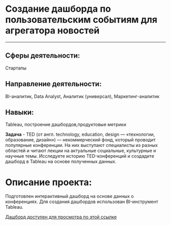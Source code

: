 # Создание дашборда по пользовательским событиям для агрегатора новостей
________________
## Сферы деятельности: 
Стартапы

## Направление деятельности: 
BI-аналитик, Data Analyst, Аналитик (универсал), Маркетинг-аналитик

## Навыки:
Tableau, построение дашбордов,продуктовые метрики

**Задача** - TED (от англ. technology, education, design — «технологии, образование, дизайн») — некоммерческий фонд, который проводит популярные конференции. На них выступают специалисты из разных областей и читают лекции на актуальные социальные, культурные и научные темы. Исследуете историю TED-конференций и создадите дашборд в Tableau на основе полученных данных.	

# Описание проекта: 
Подготовлен интерактивный дашборд на основе данных о конференциях. Для создания дашбордов использован BI-инструмент Tableau.

[Дашборд доступен для просмотра по этой ссылке](https://public.tableau.com/views/TEDStory/TEDStory?:language=en-US&publish=yes&:display_count=n&:origin=viz_share_link)
